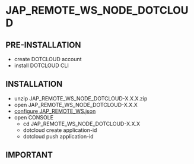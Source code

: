 # JAP\_REMOTE\_WS\_NODE\_DOTCLOUD #

## PRE-INSTALLATION ##
  * create DOTCLOUD account
  * install DOTCLOUD CLI

## INSTALLATION ##
  * unzip JAP\_REMOTE\_WS\_NODE\_DOTCLOUD-X.X.X.zip
  * open JAP\_REMOTE\_WS\_NODE\_DOTCLOUD-X.X.X
  * [configure JAP\_REMOTE\_WS.json](CONFIGURE_JAP_REMOTE_WS.md)
  * open CONSOLE
    * cd JAP\_REMOTE\_WS\_NODE\_DOTCLOUD-X.X.X
    * dotcloud create application-id
    * dotcloud push application-id

## IMPORTANT ##